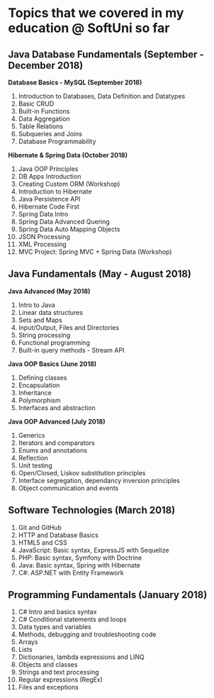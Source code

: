 Topics that we covered in my education @ SoftUni so far
===

## Java Database Fundamentals (September - December 2018)
**Database Basics - MySQL (September 2018)**
1. Introduction to Databases, Data Definition and Datatypes
2. Basic CRUD
3. Built-in Functions
4. Data Aggregation
5. Table Relations
6. Subqueries and Joins
7. Database Programmability

**Hibernate & Spring Data (October 2018)**
1. Java OOP Principles
2. DB Apps Introduction
3. Creating Custom ORM (Workshop)
4. Introduction to Hibernate
5. Java Persistence API
6. Hibernate Code First
7. Spring Data Intro
8. Spring Data Advanced Quering
9. Spring Data Auto Mapping Objects
10. JSON Processing
11. XML Processing
12. MVC Project: Spring MVC + Spring Data (Workshop)

## Java Fundamentals (May - August 2018)
**Java Advanced (May 2018)**
1. Intro to Java
2. Linear data structures
3. Sets and Maps
4. Input/Output, Files and Directories
5. String processing
6. Functional programming
7. Built-in query methods - Stream API

**Java OOP Basics (June 2018)**
1. Defining classes
2. Encapsulation
3. Inheritance
4. Polymorphism
5. Interfaces and abstraction

**Java OOP Advanced (July 2018)**
1. Generics
2. Iterators and comparators
3. Enums and annotations
4. Reflection
5. Unit testing
6. Open/Closed, Liskov substitution principles
7. Interface segregation, dependancy inversion principles
8. Object communication and events

## Software Technologies (March 2018)
1. Git and GitHub
2. HTTP and Database Basics
3. HTML5 and CSS
4. JavaScript: Basic syntax, ExpressJS with Sequelize
5. PHP: Basic syntax, Symfony with Doctrine
6. Java: Basic syntax, Spring with Hibernate
7. C#: ASP.NET with Entity Framework

## Programming Fundamentals (January 2018)
1. C# Intro and basics syntax
2. C# Conditional statements and loops
3. Data types and variables
4. Methods, debugging and troubleshooting code
5. Arrays
6. Lists
7. Dictionaries, lambda expressions and LINQ
8. Objects and classes
9. Strings and text processing
10. Regular expressions (RegEx)
11. Files and exceptions
